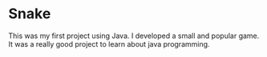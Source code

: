 # Snake
This was my first project using Java. I developed a small and popular game. It was a really good project to learn about java programming.
